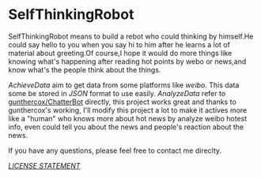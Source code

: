 # SelfThinkingRobot
SelfThinkingRobot means to build a rebot who could thinking by himself.He could say hello to you when you say hi to him after he learns a lot of material about greeting.Of course,I hope it would do more things like knowing what's happening after reading hot points by webo or news,and know what's the people think about the things.

*AchieveData* aim to get data from some platforms like *weibo*. This data some be stored in *JSON* format to use easily.
*AnalyzeData* refer to [gunthercox/ChatterBot](https://github.com/gunthercox/ChatterBot) directly, this project works great and thanks to gunthercox's working, I'll modify this project a lot to make it actives more like a "human" who knows more about hot news by analyze weibo hotest info, even could tell you about the news and people's reaction about the news.

If you have any questions, please feel free to contact me direclty.

*[LICENSE STATEMENT](license.md)*

